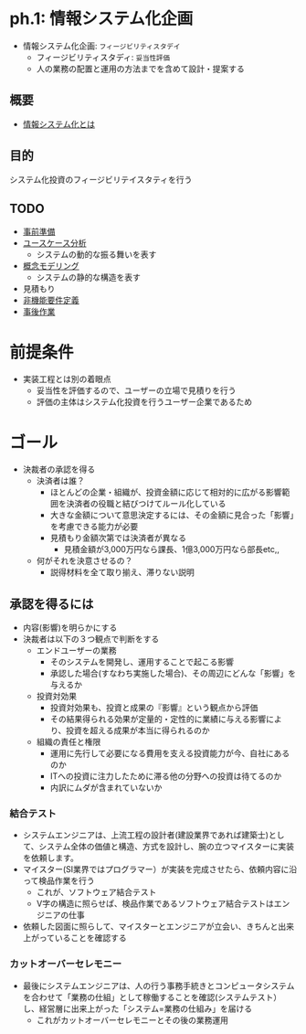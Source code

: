 # ph.1: 情報システム化企画

* 情報システム化企画: `フィージビリティスタデイ`
    * フィージビリティスタディ: `妥当性評価`
    * 人の業務の配置と運用の方法までを含めて設計・提案する

## 概要

* [情報システム化とは](00_about)

## 目的

システム化投資のフィージビリテイスタティを行う

## TODO

* [事前準備](01_prepare)
* [ユースケース分析](02_use_case)
    * システムの動的な振る舞いを表す
* [概念モデリング](03_modeling)
    * システムの静的な構造を表す
* 見積もり
* [非機能要件定義](99_other/01_nf_request)
* [事後作業](04_after)

# 前提条件

* 実装工程とは別の着眼点
    * 妥当性を評価するので、ユーザーの立場で見積りを行う
    * 評価の主体はシステム化投資を行うユーザー企業であるため

# ゴール

* 決裁者の承認を得る
    * 決済者は誰？
        * ほとんどの企業・組織が、投資金額に応じて相対的に広がる影響範囲を決済者の役職と結びつけてルール化している
        * 大きな金額について意思決定するには、その金額に見合った「影響」を考慮できる能力が必要
        * 見積もり金額次第では決済者が異なる
            * 見積金額が3,000万円なら課長、1億3,000万円なら部長etc,,
    * 何がそれを決意させるの？
        * 説得材料を全て取り揃え、滞りない説明

## 承認を得るには

* 内容(影響)を明らかにする
* 決裁者は以下の３つ観点で判断をする
    * エンドユーザーの業務
        * そのシステムを開発し、運用することで起こる影響
        * 承認した場合(すなわち実施した場合)、その周辺にどんな「影響」を与えるか
    * 投資対効果
        * 投資対効果も、投資と成果の『影響』という観点から評価
        * その結果得られる効果が定量的・定性的に業績に与える影響により、投資を超える成果が本当に得られるのか
    * 組織の責任と権限
        * 運用に先行して必要になる費用を支える投資能力が今、自社にあるのか
        * ITへの投資に注力したために滞る他の分野への投資は待てるのか
        * 内訳にムダが含まれていないか

### 結合テスト

* システムエンジニアは、上流工程の設計者(建設業界であれば建築士)として、システム全体の価値と構造、方式を設計し、腕の立つマイスターに実装を依頼します。
* マイスター(SI業界ではプログラマー）が実装を完成させたら、依頼内容に沿って検品作業を行う
    * これが、ソフトウェア結合テスト
    * V字の構造に照らせぱ、検品作業であるソフトウェア結合テストはエンジニアの仕事
* 依頼した図面に照らして、マイスターとエンジニアが立会い、きちんと出来上がっていることを確認する

### カットオーバーセレモニー

* 最後にシステムエンジニアは、人の行う事務手統きとコンピュータシステムを合わせて「業務の仕組」として稼働することを確認(システムテスト）し、経営層に出来上がった「システム=業務の仕組み」を届ける
    * これがカットオーバーセレモニーとその後の業務運用